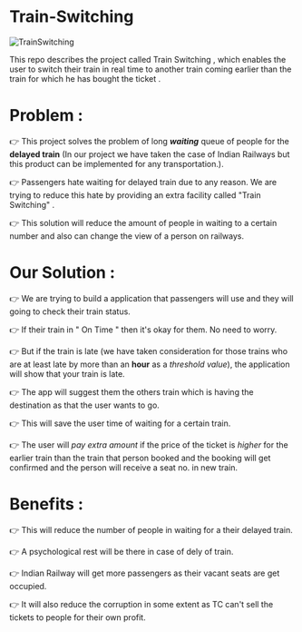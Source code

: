 # Train-Switching
![TrainSwitching](https://github.com/vidit-agarwal/Train-Switching/blob/master/logo_2.png)

This repo describes the project called Train Switching , which enables the user to switch their train in real time to another train coming earlier than the train for which he has bought the ticket . 



# Problem : 

:point_right: This project solves the problem of long __*waiting*__ queue of people for the **delayed train** (In our project we have taken the case of Indian Railways but this product can be implemented for any transportation.). 
   
:point_right: Passengers hate waiting for delayed train due to any reason. We are trying to reduce this hate by providing an extra facility called "Train Switching" . 
   
:point_right: This solution will reduce the amount of people in waiting to a certain number and also can change the view of a person on railways.
       
# Our Solution :

:point_right: We are trying to build a application that passengers will use and they will going to check their train status.

:point_right: If their train in " On Time " then it's okay for them. No need to worry.

:point_right: But if the train is late (we have taken consideration for those trains who are at least late by more than an **hour** as a *threshold value*), the application will show that your train is late. 

:point_right: The app will suggest them the others train which is having the destination as that the user wants to go.

:point_right: This will save the user time of waiting for a certain train. 

:point_right: The user will *pay extra amount* if the price of the ticket is *higher* for the earlier train than the train that person booked and the booking will get confirmed and the person will receive a seat no. in new train.
        
        
        
# Benefits : 

:point_right: This will reduce the number of people in waiting for a their delayed train.

:point_right: A psychological rest will be there in case of dely of train.

:point_right: Indian Railway will get more passengers as their vacant seats are get occupied.

:point_right: It will also reduce the corruption in some extent as TC can't sell the tickets to people for their own profit. 
